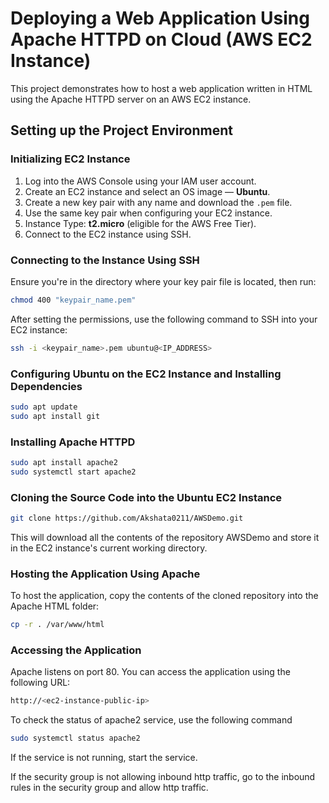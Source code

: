 # Deploying a Web Application Using Apache HTTPD on Cloud (AWS EC2 Instance)

This project demonstrates how to host a web application written in HTML using the Apache HTTPD server on an AWS EC2 instance.

## Setting up the Project Environment

### Initializing EC2 Instance

1. Log into the AWS Console using your IAM user account.
2. Create an EC2 instance and select an OS image — **Ubuntu**.
3. Create a new key pair with any name and download the `.pem` file.
4. Use the same key pair when configuring your EC2 instance.
5. Instance Type: **t2.micro** (eligible for the AWS Free Tier).
6. Connect to the EC2 instance using SSH.

### Connecting to the Instance Using SSH

Ensure you're in the directory where your key pair file is located, then run:
```bash
chmod 400 "keypair_name.pem"
```
After setting the permissions, use the following command to SSH into your EC2 instance:
```bash
ssh -i <keypair_name>.pem ubuntu@<IP_ADDRESS>
```

### Configuring Ubuntu on the EC2 Instance and Installing Dependencies
```bash
sudo apt update
sudo apt install git
```

### Installing Apache HTTPD
```bash
sudo apt install apache2
sudo systemctl start apache2
```

### Cloning the Source Code into the Ubuntu EC2 Instance
```bash
git clone https://github.com/Akshata0211/AWSDemo.git
```
This will download all the contents of the repository AWSDemo and store it in the EC2 instance's current working directory.

### Hosting the Application Using Apache
To host the application, copy the contents of the cloned repository into the Apache HTML folder:
```bash
cp -r . /var/www/html
```
### Accessing the Application
Apache listens on port 80. You can access the application using the following URL:
```bash
http://<ec2-instance-public-ip>
```
To check the status of apache2 service, use the following command
```bash
sudo systemctl status apache2
```
If the service is not running, start the service.

If the security group is not allowing inbound http traffic, go to the inbound rules in the security group and allow http traffic.
